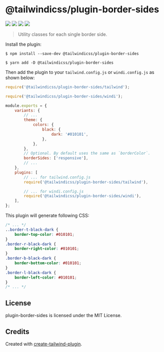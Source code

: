 # @tailwindicss/plugin-border-sides

<p>
	<img src="https://img.shields.io/github/package-json/v/tailwindicss/plugin-border-sides?style=flat-square" />
	<img src="https://img.shields.io/david/dev/tailwindicss/plugin-border-sides?style=flat-square" />
	<img src="https://img.shields.io/github/workflow/status/tailwindicss/plugin-border-sides/Tests?style=flat-square" />
	<img src="https://img.shields.io/github/license/tailwindicss/plugin-border-sides?style=flat-square" />
</p>

> Utility classes for each single border side.

Install the plugin:

```
$ npm install --save-dev @tailwindicss/plugin-border-sides
```

```
$ yarn add -D @tailwindicss/plugin-border-sides
```

Then add the plugin to your `tailwind.config.js` or `windi.config.js` as shown below:

```js
require('@tailwindicss/plugin-border-sides/tailwind');
```

```js
require('@tailwindicss/plugin-border-sides/windi');
```

```js
module.exports = {
	variants: {
		// ...
		theme: {
			colors: {
				black: {
					dark: '#010101',
				},
			},
		},
		// Optional. By default uses the same as `borderColor`.
		borderSides: ['responsive'],
		// ...
	},
	plugins: [
		// ... for tailwind.config.js
		require('@tailwindicss/plugin-border-sides/tailwind'),

		// ... for windi.config.js
		require('@tailwindicss/plugin-border-sides/windi'),
	],
};
```

This plugin will generate following CSS:

```css
/* ... */
..border-t-black-dark {
	border-top-color: #010101;
}
.border-r-black-dark {
	border-right-color: #010101;
}
.border-b-black-dark {
	border-bottom-color: #010101;
}
.border-l-black-dark {
	border-left-color: #010101;
}
/* ... */
```

## License

plugin-border-sides is licensed under the MIT License.

## Credits

Created with [create-tailwind-plugin](https://github.com/Landish/create-tailwind-plugin).
